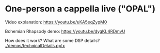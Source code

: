 # One-person a cappella live ("OPAL")
Video explanation: https://youtu.be/uKA5eqZypM0

Bohemian Rhapsody demo: https://youtu.be/dygKL4RDmvU

How does it work? What are some DSP details?  
[./demos/technicalDetails.pptx](./demos/technicalDetails.pptx)
